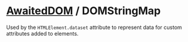 # [AwaitedDOM](/docs/basic-interfaces/awaited-dom) <span>/</span> DOMStringMap

<div class='overview'><span class="seoSummary">Used by the </span><code>HTMLElement.dataset</code><span class="seoSummary"> attribute to represent data for custom attributes added to elements.</span></div>
